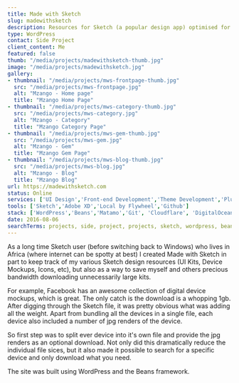 ```yaml
---
title: Made with Sketch
slug: madewithsketch
description: Resources for Sketch (a popular design app) optimised for the smallest download size.
type: WordPress
contact: Side Project
client_content: Me
featured: false
thumb: "/media/projects/madewithsketch-thumb.jpg"
image: "/media/projects/madewithsketch.jpg"
gallery:
- thumbnail: "/media/projects/mws-frontpage-thumb.jpg"
  src: "/media/projects/mws-frontpage.jpg"
  alt: "Mzango - Home page"
  title: "Mzango Home Page"
- thumbnail: "/media/projects/mws-category-thumb.jpg"
  src: "/media/projects/mws-category.jpg"
  alt: "Mzango - Category"
  title: "Mzango Category Page"
- thumbnail: "/media/projects/mws-gem-thumb.jpg"
  src: "/media/projects/mws-gem.jpg"
  alt: "Mzango - Gem"
  title: "Mzango Gem Page"
- thumbnail: "/media/projects/mws-blog-thumb.jpg"
  src: "/media/projects/mws-blog.jpg"
  alt: "Mzango - Blog"
  title: "Mzango Blog"
url: https://madewithsketch.com
status: Online
services: ['UI Design','Front-end Development','Theme Development','Plugin Development']
tools: ['Sketch','Adobe XD','Local by Flywheel','Github']
stack: ['WordPress','Beans','Matamo','Git', 'Cloudflare', 'DigitalOcean']
date: 2016-08-06
searchTerms: projects, side, project, projects, sketch, wordpress, beans
---
```

As a long time Sketch user (before switching back to Windows) who lives in Africa (where internet can be spotty at best) I created Made with Sketch in part to keep track of my various Sketch design resources (UI Kits, Device Mockups, Icons, etc), but also as a way to save myself and others precious bandwidth downloading unnecessarily large kits.

For example, Facebook has an awesome collection of digital device mockups, which is great. The only catch is the download is a whopping 1gb. After digging through the Sketch file, it was pretty obvious what was adding all the weight. Apart from bundling all the devices in a single file, each device also included a number of jpg renders of the device.

So first step was to split ever device into it's own file and provide the jpg renders as an optional download. Not only did this dramatically reduce the individual file sices, but it also made it possible to search for a specific device and only download what you need.

The site was built using WordPress and the Beans framework.


